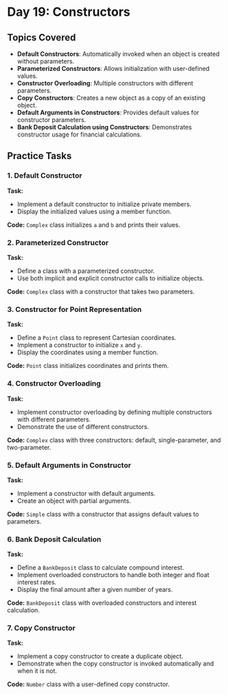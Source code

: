 # Day 19: Constructors

## Topics Covered
- **Default Constructors**: Automatically invoked when an object is created without parameters.
- **Parameterized Constructors**: Allows initialization with user-defined values.
- **Constructor Overloading**: Multiple constructors with different parameters.
- **Copy Constructors**: Creates a new object as a copy of an existing object.
- **Default Arguments in Constructors**: Provides default values for constructor parameters.
- **Bank Deposit Calculation using Constructors**: Demonstrates constructor usage for financial calculations.

## Practice Tasks

### 1. Default Constructor
**Task:**  
- Implement a default constructor to initialize private members.
- Display the initialized values using a member function.

**Code:** `Complex` class initializes `a` and `b` and prints their values.

### 2. Parameterized Constructor
**Task:**  
- Define a class with a parameterized constructor.
- Use both implicit and explicit constructor calls to initialize objects.

**Code:** `Complex` class with a constructor that takes two parameters.

### 3. Constructor for Point Representation
**Task:**  
- Define a `Point` class to represent Cartesian coordinates.
- Implement a constructor to initialize `x` and `y`.
- Display the coordinates using a member function.

**Code:** `Point` class initializes coordinates and prints them.

### 4. Constructor Overloading
**Task:**  
- Implement constructor overloading by defining multiple constructors with different parameters.
- Demonstrate the use of different constructors.

**Code:** `Complex` class with three constructors: default, single-parameter, and two-parameter.

### 5. Default Arguments in Constructor
**Task:**  
- Implement a constructor with default arguments.
- Create an object with partial arguments.

**Code:** `Simple` class with a constructor that assigns default values to parameters.

### 6. Bank Deposit Calculation
**Task:**  
- Define a `BankDeposit` class to calculate compound interest.
- Implement overloaded constructors to handle both integer and float interest rates.
- Display the final amount after a given number of years.

**Code:** `BankDeposit` class with overloaded constructors and interest calculation.

### 7. Copy Constructor
**Task:**  
- Implement a copy constructor to create a duplicate object.
- Demonstrate when the copy constructor is invoked automatically and when it is not.

**Code:** `Number` class with a user-defined copy constructor.
